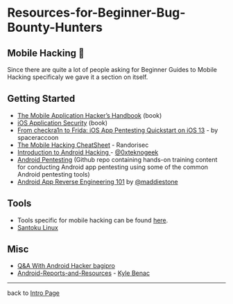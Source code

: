 # Resources-for-Beginner-Bug-Bounty-Hunters

## Mobile Hacking 📱
Since there are quite a lot of people asking for Beginner Guides to Mobile Hacking specificaly we gave it a section on itself.

## Getting Started
- [The Mobile Application Hacker’s Handbook](http://amzn.to/2cVOIrE) (book)
- [iOS Application Security](http://amzn.to/2d9yo7m) (book)
- [From checkra1n to Frida: iOS App Pentesting Quickstart on iOS 13](https://spaceraccoon.dev/from-checkra1n-to-frida-ios-app-pentesting-quickstart-on-ios-13) - by spaceraccoon
- [The Mobile Hacking CheatSheet](https://github.com/randorisec/MobileHackingCheatSheet) - Randorisec
- [Introduction to Android Hacking ](https://www.hackerone.com/blog/androidhackingmonth-intro-to-android-hacking) - [@0xteknogeek](https://twitter.com/0xteknogeek)
- [Android Pentesting](https://github.com/riddhi-shree/nullCommunity/tree/master/Android) (Github repo containing hands-on training content for conducting Android app pentesting using some of the common Android pentesting tools)
- [Android App Reverse Engineering 101](https://maddiestone.github.io/AndroidAppRE/) by [@maddiestone](https://twitter.com/maddiestone)

## Tools
- Tools specific for mobile hacking can be found [here](/assets/tools.md#mobile-hacking).
- [Santoku Linux](https://santoku-linux.com/)

## Misc
- [Q&A With Android Hacker bagipro](https://www.hackerone.com/blog/AndroidHackingMonth-qa-with-bagipro)
- [Android-Reports-and-Resources](https://github.com/B3nac/Android-Reports-and-Resources) - [Kyle Benac](https://github.com/B3nac)

---
back to [Intro Page](/README.md)

